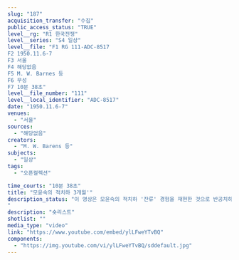```yaml
---
slug: "187"
acquisition_transfer: "수집"
public_access_status: "TRUE"
level__rg: "R1 한국전쟁"
level__series: "S4 일상"
level__file: "F1 RG 111-ADC-8517
F2 1950.11.6-7 
F3 서울
F4 해당없음
F5 M. W. Barnes 등
F6 무성
F7 10분 38초"
level__file_number: "111"
level__local_identifier: "ADC-8517"
date: "1950.11.6-7"
venues: 
  - "서울"
sources: 
  - "해당없음"
creators: 
  - "M. W. Barens 등"
subjects: 
  - "일상"
tags: 
  - "오픈컬렉션"

time_courts: "10분 38초"
title: "모윤숙의 적치하 3개월'"
description_status: "이 영상은 모윤숙의 적치하 '잔류' 경험을 재현한 것으로 반공치하에서 부역하지 않고 도망치다 차라리 죽음을 택하는 모윤숙의 행보가 담겨 있는데, 이 영상은 미국의 전지구적 냉전 사상심리전 텍스트라는 맥락에 위치한 것으로 보인다.
"
description: "숏리스트"
shotlist: ""
media_type: "video"
link: "https://www.youtube.com/embed/ylLFweYTvBQ"
components: 
  - "https://img.youtube.com/vi/ylLFweYTvBQ/sddefault.jpg"
---
```

